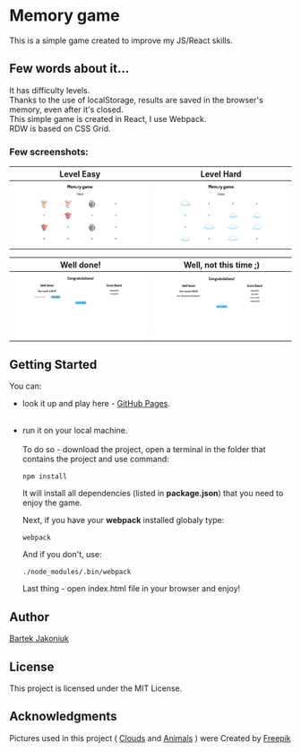 # Memory game

This is a simple game created to improve my JS/React skills. 

## Few words about it...
It has difficulty levels.<br />
Thanks to the use of localStorage, results are saved in the browser's memory, even after it's
closed.<br />
This simple game is created in React, I use Webpack.<br />
RDW is based on CSS Grid.

### Few screenshots:

Level Easy                 | Level Hard
:-------------------------:|:-------------------------:
![](https://github.com/bajako/memory-game-react/blob/master/img/memory_4.png)  |  ![](https://github.com/bajako/memory-game-react/blob/master/img/memory_1.png)

Well done!                 | Well, not this time ;)
:-------------------------:|:-------------------------:
![](https://github.com/bajako/memory-game-react/blob/master/img/memory_2.png)  |  ![](https://github.com/bajako/memory-game-react/blob/master/img/memory_3.png)



## Getting Started

You can:
* look it up and play here - [GitHub Pages](https://bajako.github.io/memory-game-react/). <br /><br />
* run it on your local machine.<br /><br />
  To do so - download the project, open a terminal in the folder that contains the project and use command:
  ```
  npm install
  ```
  It will install all dependencies (listed in **package.json**) that you need to enjoy the game.
  
  Next, if you have your **webpack** installed globaly type:
  ```
  webpack
  ```
  And if you don't, use:
  ```
  ./node_modules/.bin/webpack
  ```
  Last thing - open index.html file in your browser and enjoy! 
  
 ## Author
 [Bartek Jakoniuk](https://github.com/bajako)
 
 ## License
 This project is licensed under the MIT License.
 
 ## Acknowledgments
 Pictures used in this project (  [Clouds](https://www.freepik.com/free-vector/great-collection-of-hand-drawn-clouds-with-different-sizes_1000951.htm) and [Animals](https://www.freepik.com/free-vector/flat-animal-heads-set_715458.htm) ) were Created by [Freepik](https://www.freepik.com/)

